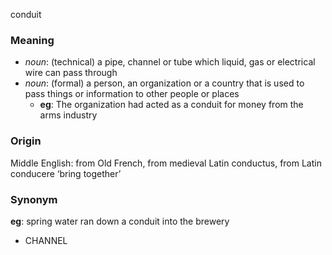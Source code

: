 conduit
### Meaning
+ _noun_: (technical) a pipe, channel or tube which liquid, gas or electrical wire can pass through
+ _noun_: (formal) a person, an organization or a country that is used to pass things or information to other people or places
	+ __eg__: The organization had acted as a conduit for money from the arms industry

### Origin

Middle English: from Old French, from medieval Latin conductus, from Latin conducere ‘bring together’

### Synonym

__eg__: spring water ran down a conduit into the brewery

+ CHANNEL


